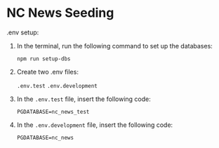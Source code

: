# NC News Seeding

.env setup:

1. In the terminal, run the following command to set up the databases:

   `npm run setup-dbs`

2. Create two .env files:
   
   `.env.test`
   `.env.development`

3. In the `.env.test` file, insert the following code:

   `PGDATABASE=nc_news_test`

4. In the `.env.development` file, insert the following code:

   `PGDATABASE=nc_news`
